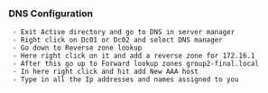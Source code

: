 ### DNS Configuration
     - Exit Active directory and go to DNS in server manager
     - Right click on Dc01 or Dc02 and select DNS manager
     - Go down to Reverse zone lookup
     - Here right click on it and add a reverse zone for 172.16.1
     - After this go up to Forward lookup zones group2-final.local
     - In here right click and hit add New AAA host
     - Type in all the Ip addresses and names assigned to you